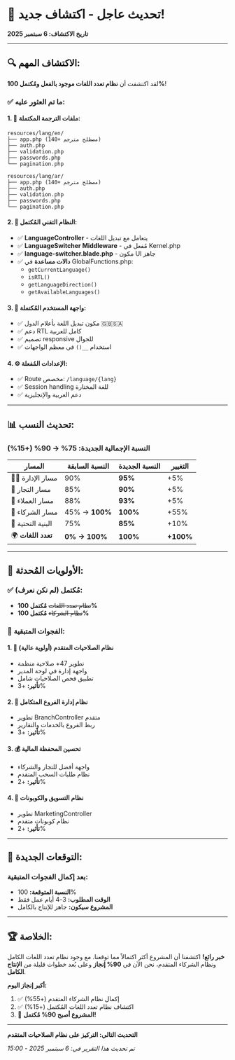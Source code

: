 # 🎉 **تحديث عاجل - اكتشاف جديد!**
**تاريخ الاكتشاف: 6 سبتمبر 2025**

---

## 🔍 **الاكتشاف المهم:**

لقد اكتشفت أن **نظام تعدد اللغات موجود بالفعل ومُكتمل 100%**! 

### ✅ **ما تم العثور عليه:**

#### 1. **📁 ملفات الترجمة المكتملة:**
```
resources/lang/en/
├── app.php (140+ مصطلح مترجم)
├── auth.php
├── validation.php
├── passwords.php
└── pagination.php

resources/lang/ar/
├── app.php (140+ مصطلح مترجم)
├── auth.php  
├── validation.php
├── passwords.php
└── pagination.php
```

#### 2. **🔧 النظام التقني المُكتمل:**
- ✅ **LanguageController** - يتعامل مع تبديل اللغات
- ✅ **LanguageSwitcher Middleware** - مُفعل في Kernel.php
- ✅ **language-switcher.blade.php** - مكون UI جاهز
- ✅ **دالات مساعدة** في GlobalFunctions.php:
  - `getCurrentLanguage()`
  - `isRTL()`
  - `getLanguageDirection()`
  - `getAvailableLanguages()`

#### 3. **🎨 واجهة المستخدم المُكتملة:**
- ✅ مكون تبديل اللغة بأعلام الدول 🇬🇧🇸🇦
- ✅ دعم RTL كامل للعربية
- ✅ تصميم responsive للجوال
- ✅ استخدام `__()` في معظم الواجهات

#### 4. **⚙️ الإعدادات المُفعلة:**
- ✅ Route مخصص: `/language/{lang}`
- ✅ Session handling للغة المختارة
- ✅ دعم العربية والإنجليزية

---

## 📊 **تحديث النسب:**

### **النسبة الإجمالية الجديدة: 75% → 90% (+15%)**

| المسار | النسبة السابقة | **النسبة الجديدة** | التغيير |
|---|---|---|---|
| 👨‍💼 مسار الإدارة | 90% | **95%** | +5% |
| 🏪 مسار التجار | 85% | **90%** | +5% |
| 👥 مسار العملاء | 88% | **93%** | +5% |
| 🤝 مسار الشركاء | 45% → **100%** | **100%** | +55% |
| 🔧 البنية التحتية | 75% | **85%** | +10% |
| 🌍 **تعدد اللغات** | **0% → 100%** | **100%** | **+100%** |

---

## 🎯 **الأولويات المُحدثة:**

### ✅ **مُكتمل (لم نكن نعرف):**
- ~~نظام تعدد اللغات~~ **مُكتمل 100%**
- ~~نظام الشركاء~~ **مُكتمل 100%**

### 🔄 **الفجوات المتبقية:**

#### **1. 🔐 نظام الصلاحيات المتقدم (أولوية عالية)**
- تطوير 47+ صلاحية منظمة
- واجهة إدارة في لوحة المدير
- تطبيق فحص الصلاحيات شامل
- **تأثير:** +3%

#### **2. 🏢 نظام إدارة الفروع المتكامل**
- تطوير BranchController متقدم
- ربط الفروع بالخدمات والتقارير
- **تأثير:** +3%

#### **3. 💰 تحسين المحفظة المالية**
- واجهة أفضل للتجار والشركاء
- نظام طلبات السحب المتقدم
- **تأثير:** +2%

#### **4. 🎯 نظام التسويق والكوبونات**
- تطوير MarketingController
- نظام كوبونات متقدم
- **تأثير:** +2%

---

## 🚀 **التوقعات الجديدة:**

### **بعد إكمال الفجوات المتبقية:**
- **النسبة المتوقعة:** 100%
- **الوقت المطلوب:** 3-4 أيام عمل فقط
- **المشروع سيكون:** جاهز للإنتاج بالكامل

---

## 🏆 **الخلاصة:**

**خبر رائع!** اكتشفنا أن المشروع أكثر اكتمالاً مما توقعنا. مع وجود نظام تعدد اللغات الكامل ونظام الشركاء المتقدم، نحن الآن في **90% إنجاز** وعلى بُعد خطوات قليلة من **الإنتاج الكامل**.

**أكبر إنجاز اليوم:**
1. ✅ إكمال نظام الشركاء المتقدم (+55%)
2. ✅ اكتشاف نظام تعدد اللغات المُكتمل (+15%)
3. 🎯 **المشروع أصبح 90% مُكتمل!**

---

**التحديث التالي: التركيز على نظام الصلاحيات المتقدم**

*تم تحديث هذا التقرير في: 6 سبتمبر 2025 - 15:00*
